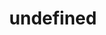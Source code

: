 ---
layout: post.html
id: 'gpu-compute-matrix'
title: 'undefined'
description: ''
prevDemoId: 'deferred-rendering'
prevDemoTitle: 'Deferred Shading'
nextDemoId: 'hello-triangle'
nextDemoTitle: 'Hello Triangle'
---